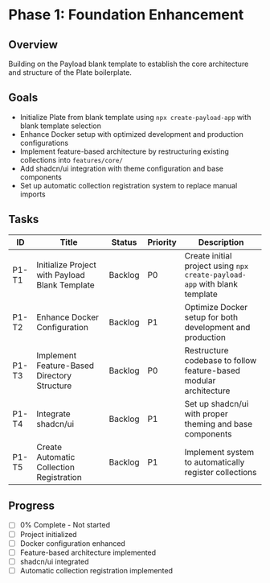 # Phase 1: Foundation Enhancement

## Overview

Building on the Payload blank template to establish the core architecture and structure of the Plate boilerplate.

## Goals

- Initialize Plate from blank template using `npx create-payload-app` with blank template selection
- Enhance Docker setup with optimized development and production configurations
- Implement feature-based architecture by restructuring existing collections into `features/core/`
- Add shadcn/ui integration with theme configuration and base components
- Set up automatic collection registration system to replace manual imports

## Tasks

| ID | Title | Status | Priority | Description |
|----|-------|--------|----------|-------------|
| P1-T1 | Initialize Project with Payload Blank Template | Backlog | P0 | Create initial project using `npx create-payload-app` with blank template |
| P1-T2 | Enhance Docker Configuration | Backlog | P1 | Optimize Docker setup for both development and production |
| P1-T3 | Implement Feature-Based Directory Structure | Backlog | P0 | Restructure codebase to follow feature-based modular architecture |
| P1-T4 | Integrate shadcn/ui | Backlog | P1 | Set up shadcn/ui with proper theming and base components |
| P1-T5 | Create Automatic Collection Registration | Backlog | P1 | Implement system to automatically register collections |

## Progress

- [ ] 0% Complete - Not started
- [ ] Project initialized
- [ ] Docker configuration enhanced
- [ ] Feature-based architecture implemented
- [ ] shadcn/ui integrated
- [ ] Automatic collection registration implemented
